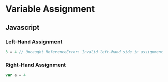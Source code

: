 # Variable Assignment

## Javascript

### Left-Hand Assignment

```JavaScript
3 = 4 // Uncaught ReferenceError: Invalid left-hand side in assignment
```

### Right-Hand Assignment

```JavaScript
var a = 4
```
